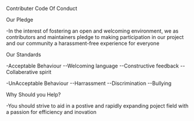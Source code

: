 Contributer Code Of Conduct

Our Pledge

-In the interest of fostering an open and welcoming environment, we as contributors and maintainers pledge to making participation in our project and our community a harassment-free experience for everyone

Our Standards

-Acceptable Behaviour
--Welcoming language
--Constructive feedback
--Collaberative spirit

-UnAcceptable Behaviour
--Harrassment
--Discrimination
--Bullying

Why Should you Help?

-You should strive to aid in a postive and rapidly expanding poject field with a passion for efficiency and inovation
